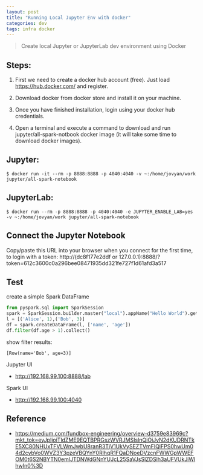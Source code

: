 ```yaml
---
layout: post
title: "Running Local Jupyter Env with docker"
categories: dev
tags: infra docker
---
```


> Create local Jupyter or JupyterLab dev environment using Docker

## Steps: 

1. First we need to create a docker hub account (free). Just load https://hub.docker.com/ and register.

2. Download docker from docker store and install it on your machine.

3. Once you have finished installation, login using your docker hub credentials. 

4. Open a terminal and execute a command to download and run jupyter/all-spark-notbook docker image (it will take some time to download docker images).

## Jupyter:  

```
$ docker run -it --rm -p 8888:8888 -p 4040:4040 -v ~:/home/jovyan/work jupyter/all-spark-notebook
```

## JupyterLab:  

```
$ docker run --rm -p 8888:8888 -p 4040:4040 -e JUPYTER_ENABLE_LAB=yes -v ~:/home/jovyan/work jupyter/all-spark-notebook
```

## Connect the Jupyter Notebook

Copy/paste this URL into your browser when you connect for the first time, to login with a token:
  http://(dc8f177e2ddf or 127.0.0.1):8888/?token=612c3600c0a296bee08471935dd321fe727f1d61afd3a517

## Test

create a simple Spark DataFrame
```python
from pyspark.sql import SparkSession
spark = SparkSession.builder.master("local").appName("Hello World").getOrCreate()
l = [('Alice', 1),('Bob', 3)]
df = spark.createDataFrame(l, ['name', 'age'])
df.filter(df.age > 1).collect()
```
show filter results:
```
[Row(name='Bob', age=3)]
```

Jupyter UI
* http://192.168.99.100:8888/lab

Spark UI
* http://192.168.99.100:4040


## Reference 

* https://medium.com/fundbox-engineering/overview-d3759e83969c?mkt_tok=eyJpIjoiTldZME9EQTBPRGszWVRJMSIsInQiOiJvN2dKUDRNTkE5XC80NHUxTFVLWmJwbU8ranR3TjV1UkVySEZTVmFIQlFPS0hwUm04d2cybVo0WVZ3Y3pzeVBQYnY0RlhqR1FQaDNoeDVzcnFWWGpWWEFOM0t6S2NBYTN0emlJTDNWdGNnYUJcL25SaVJsSlZDSlh3aUFVUkJiWlhwIn0%3D